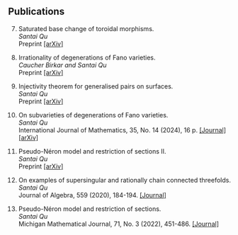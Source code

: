 ## Publications

7. Saturated base change of toroidal morphisms.    
   *Santai Qu*       
   Preprint [[arXiv]](https://arxiv.org/abs/2509.15590)  

6. Irrationality of degenerations of Fano varieties.   
   *Caucher Birkar and Santai Qu*   
   Preprint [[arXiv]](https://arxiv.org/abs/2401.07233)   

5. Injectivity theorem for generalised pairs on surfaces.   
   *Santai Qu*   
   Preprint [[arXiv]](https://arxiv.org/abs/2401.07248)  

4. On subvarieties of degenerations of Fano varieties.  
   *Santai Qu*  
   International Journal of Mathematics, 35, No. 14 (2024), 16 p. [[Journal]](https://www.worldscientific.com/doi/10.1142/S0129167X24500575) [[arXiv]](https://arxiv.org/abs/2109.11958)

3. Pseudo-Néron model and restriction of sections II.  
   *Santai Qu*  
   Preprint [[arXiv]](https://arxiv.org/abs/1909.07562)

2. On examples of supersingular and rationally chain connected threefolds.  
    *Santai Qu*  
    Journal of Algebra, 559 (2020), 184-194. [[Journal]](https://www.sciencedirect.com/science/article/pii/S0021869320302234?via%3Dihub)


1. Pseudo-Néron model and restriction of sections.  
   *Santai Qu*   
   Michigan Mathematical Journal, 71, No. 3 (2022), 451-486. [[Journal]](https://projecteuclid.org/journals/michigan-mathematical-journal/volume-71/issue-3/Pseudo-N%c3%a9ron-Model-and-Restriction-of-Sections/10.1307/mmj/20195764.short)
